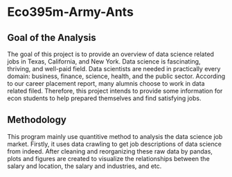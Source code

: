 # Eco395m-Army-Ants
## Goal of the Analysis
The goal of this project is to provide an overview of data science related jobs in Texas, California, and New York. Data science is fascinating, thriving, and well-paid field. Data scientists are needed in practically every domain: business, finance, science, health, and the public sector. According to our career placement report, many alumnis choose to work in data related filed. Therefore, this project intends to provide some information for econ students to help prepared themselves and find satisfying jobs.
## Methodology
This program mainly use quantitive method to analysis the data science job market. Firstly, it uses data crawling to get job descriptions of data science from indeed. After cleaning and reorganizing these raw data by pandas, plots and figures are created to visualize the relationships between the salary and location, the salary and industries, and etc.